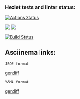 ### Hexlet tests and linter status:
[![Actions Status](https://github.com/VitaliyDvil/frontend-project-lvl2/workflows/hexlet-check/badge.svg)](https://github.com/VitaliyDvil/frontend-project-lvl2/actions)

<a href="https://codeclimate.com/github/VitaliyDvil/frontend-project-lvl2">
  <a href="https://codeclimate.com/github/VitaliyDvil/frontend-project-lvl2/maintainability"><img src="https://api.codeclimate.com/v1/badges/2d470e615b93a189bff0/maintainability" /></a>
</a>

<a href="https://codeclimate.com/github/VitaliyDvil/frontend-project-lvl2">
  <a href="https://codeclimate.com/github/VitaliyDvil/frontend-project-lvl2/test_coverage"><img src="https://api.codeclimate.com/v1/badges/2d470e615b93a189bff0/test_coverage" /></a>
</a>

[![Build Status](https://travis-ci.org/VitaliyDvil/frontend-project-lvl2.svg?branch=main)](https://travis-ci.org/VitaliyDvil/frontend-project-lvl2)

## Asciinema links:

```sh
JSON format
```
[gendiff](https://asciinema.org/a/MjhFtNMbvbgihgyLEoC5hCD4O) <!-- gendiff json -->

```sh
YAML format
```
[gendiff](https://asciinema.org/a/MjhFtNMbvbgihgyLEoC5hCD4O) <!-- gendiff yml -->






